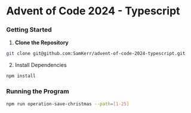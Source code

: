 # Advent of Code 2024 - Typescript

### Getting Started
1. **Clone the Repository**  

```bash
git clone git@github.com:SamKerr/advent-of-code-2024-typescript.git
```

2. Install Dependencies 

```bash
npm install
```


### Running the Program
```bash
npm run operation-save-christmas --path=[1-25]
```